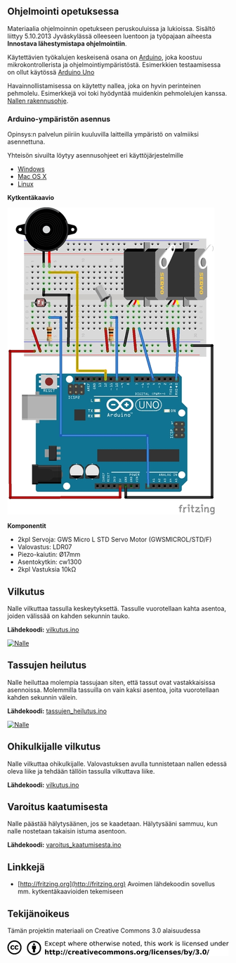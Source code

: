 ## Ohjelmointi opetuksessa

Materiaalia ohjelmoinnin opetukseen peruskouluissa ja lukioissa. Sisältö liittyy 5.10.2013 Jyväskylässä olleeseen luentoon ja työpajaan aiheesta **Innostava lähestymistapa ohjelmointiin**.

Käytettävien työkalujen keskeisenä osana on [Arduino](http://http://www.arduino.cc/), joka koostuu mikrokontrollerista ja ohjelmointiympäristöstä. Esimerkkien testaamisessa on ollut käytössä [Arduino Uno](http://arduino.cc/en/Main/ArduinoBoardUno)

Havainnollistamisessa on käytetty nallea, joka on hyvin perinteinen pehmolelu. Esimerkkejä voi toki hyödyntää muidenkin pehmolelujen kanssa. [Nallen rakennusohje](ohjeet/nallen_rakennus.md).

### Arduino-ympäristön asennus

Opinsys:n palvelun piiriin kuuluvilla laitteilla ympäristö on valmiiksi asennettuna.

Yhteisön sivuilta löytyy asennusohjeet eri käyttöjärjestelmille
* [Windows](http://arduino.cc/en/Guide/Windows)
* [Mac OS X](http://arduino.cc/en/Guide/MacOSX)
* [Linux](http://www.arduino.cc/playground/Learning/Linux)

**Kytkentäkaavio**

![Kytkentäkaavio - Nalle](kytkentakaaviot/nalle_bb.jpg "Kytkentäkaavio")

**Komponentit**
* 2kpl Servoja: GWS Micro L STD Servo Motor (GWSMICROL/STD/F)
* Valovastus: LDR07
* Piezo-kaiutin: Ø17mm
* Asentokytkin: cw1300
* 2kpl Vastuksia 10kΩ

## Vilkutus

Nalle vilkuttaa tassulla keskeytyksettä. Tassulle vuorotellaan kahta asentoa, joiden välissää on kahden sekunnin tauko.

**Lähdekoodi:** [vilkutus.ino](vilkutus/vilkutus.ino)

[![Nalle](https://raw.github.com/opinsys/ohjelmointi-opetuksessa/video/ohjeet/kuvat/video.png)](http://www.youtube.com/watch?v=ks9R499sEhE)

## Tassujen heilutus

Nalle heiluttaa molempia tassujaan siten, että tassut ovat vastakkaisissa asennoissa. Molemmilla tassuilla on vain kaksi asentoa, joita vuorotellaan kahden sekunnin välein.

**Lähdekoodi:** [tassujen_heilutus.ino](tassujen_heilutus/tassujen_heilutus.ino)

[![Nalle](https://raw.github.com/opinsys/ohjelmointi-opetuksessa/video/ohjeet/kuvat/video.png)](http://www.youtube.com/watch?v=iwdxCTvZie8)

## Ohikulkijalle vilkutus

Nalle vilkuttaa ohikulkijalle. Valovastuksen avulla tunnistetaan nallen edessä oleva liike ja tehdään tällöin tassulla vilkuttava liike.

**Lähdekoodi:** [vilkutus.ino](ohikulkijalle_vilkutus/ohikulkijalle_vilkutus.ino)

## Varoitus kaatumisesta

Nalle päästää hälytysäänen, jos se kaadetaan. Hälytysääni sammuu, kun nalle nostetaan takaisin istuma asentoon.

**Lähdekoodi:** [varoitus_kaatumisesta.ino](varoitus_kaatumisesta/varoitus_kaatumisesta.ino)

## Linkkejä

* [http://fritzing.org](http://fritzing.org) Avoimen lähdekoodin sovellus mm. kytkentäkaavioiden tekemiseen

## Tekijänoikeus

Tämän projektin materiaali on Creative Commons 3.0 alaisuudessa

![Lisenssi - CC BY](ohjeet/kuvat/cc_by.png "Lisenssi - CC BY")

